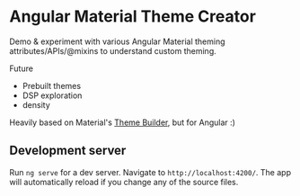 # Angular Material Theme Creator

Demo & experiment with various Angular Material theming attributes/APIs/@mixins to understand custom theming.

Future
- Prebuilt themes
- DSP exploration
- density


Heavily based on Material's [Theme Builder](https://material-theme-builder.glitch.me/), but for Angular :)

## Development server

Run `ng serve` for a dev server. Navigate to `http://localhost:4200/`. The app will automatically reload if you change any of the source files.
